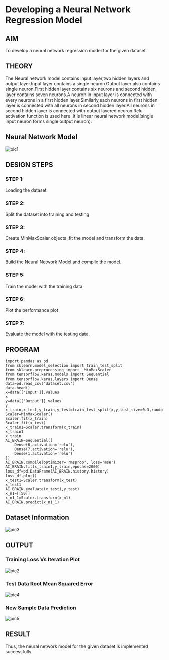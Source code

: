 # Developing a Neural Network Regression Model

## AIM

To develop a neural network regression model for the given dataset.

## THEORY

The Neural network model contains input layer,two hidden layers and output layer.Input layer contains a single neuron.Output layer also contains single neuron.First hidden layer contains six neurons and second hidden layer contains seven neurons.A neuron in input layer is connected with every neurons in a first hidden layer.Similarly,each neurons in first hidden layer is connected with all neurons in second hidden layer.All neurons in second hidden layer is connected with output layered neuron.Relu activation function is used here .It is linear neural network model(single input neuron forms single output neuron).

## Neural Network Model

![pic1]()

## DESIGN STEPS

### STEP 1:

Loading the dataset

### STEP 2:

Split the dataset into training and testing

### STEP 3:

Create MinMaxScalar objects ,fit the model and transform the data.

### STEP 4:

Build the Neural Network Model and compile the model.

### STEP 5:

Train the model with the training data.

### STEP 6:

Plot the performance plot

### STEP 7:

Evaluate the model with the testing data.

## PROGRAM
~~~
import pandas as pd
from sklearn.model_selection import train_test_split
from sklearn.preprocessing import  MinMaxScaler
from tensorflow.keras.models import Sequential
from tensorflow.keras.layers import Dense
data=pd.read_csv("dataset.csv")
data.head()
x=data[['Input']].values
x
y=data[['Output']].values
y
x_train,x_test,y_train,y_test=train_test_split(x,y,test_size=0.3,random_state=33)
Scaler=MinMaxScaler()
Scaler.fit(x_train)
Scaler.fit(x_test)
x_train1=Scaler.transform(x_train)
x_train1
x_train
AI_BRAIN=Sequential([
    Dense(6,activation='relu'),
    Dense(7,activation='relu'),
    Dense(1,activation='relu')
])
AI_BRAIN.compile(optimizer='rmsprop', loss='mse')
AI_BRAIN.fit(x_train1,y_train,epochs=2000)
loss_df=pd.DataFrame(AI_BRAIN.history.history)
loss_df.plot()
x_test1=Scaler.transform(x_test)
x_test1
AI_BRAIN.evaluate(x_test1,y_test)
x_n1=[[50]]
x_n1_1=Scaler.transform(x_n1)
AI_BRAIN.predict(x_n1_1)
~~~



## Dataset Information

![pic3]()

## OUTPUT

### Training Loss Vs Iteration Plot

![pic2]()

### Test Data Root Mean Squared Error

![pic4]()

### New Sample Data Prediction

![pic5]()

## RESULT
Thus, the neural network model for the given dataset is implemented successfully.
